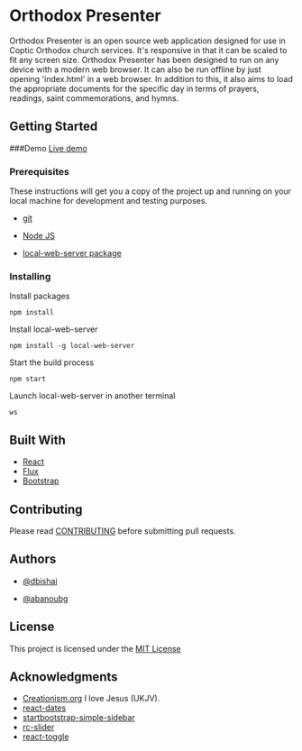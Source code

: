 # Orthodox Presenter

Orthodox Presenter is an open source web application designed for use in Coptic Orthodox church services. It's responsive in that it can be scaled to fit any screen size. Orthodox Presenter has been designed to run on any device with a modern web browser. It can also be run offline by just opening 'index.html' in a web browser. In addition to this, it also aims to load the appropriate documents for the specific day in terms of prayers, readings, saint commemorations, and hymns.

## Getting Started

###Demo
[Live demo](https://dbishai.github.io/orthodox-presenter/)

### Prerequisites
These instructions will get you a copy of the project up and running on your local machine for development and testing purposes.


- [git](https://git-scm.com/)

- [Node JS](https://nodejs.org/en/)

- [local-web-server package](https://www.npmjs.com/package/local-web-server)


### Installing

Install packages

```
npm install
```

Install local-web-server

```
npm install -g local-web-server
```

Start the build process

```
npm start
```

Launch local-web-server in another terminal

```
ws
```


## Built With

* [React](https://reactjs.org/)
* [Flux](https://facebook.github.io/flux/)
* [Bootstrap](https://getbootstrap.com/)

## Contributing

Please read [CONTRIBUTING](https://github.com/dbishai/orthodox-presenter/wiki/Contributing) before submitting pull requests.


## Authors

* [@dbishai](https://github.com/dbishai)

* [@abanoubg](https://github.com/AbanoubG)

## License

This project is licensed under the [MIT License](https://opensource.org/licenses/MIT)

## Acknowledgments

* [Creationism.org](http://www.creationism.org/BibleUKJV/00Preface2UKJV.htm) I love Jesus (UKJV).
* [react-dates](https://github.com/airbnb/react-dates)
* [startbootstrap-simple-sidebar](https://github.com/BlackrockDigital/startbootstrap-simple-sidebar)
* [rc-slider](https://github.com/react-component/slider)
* [react-toggle](https://github.com/aaronshaf/react-toggle)
